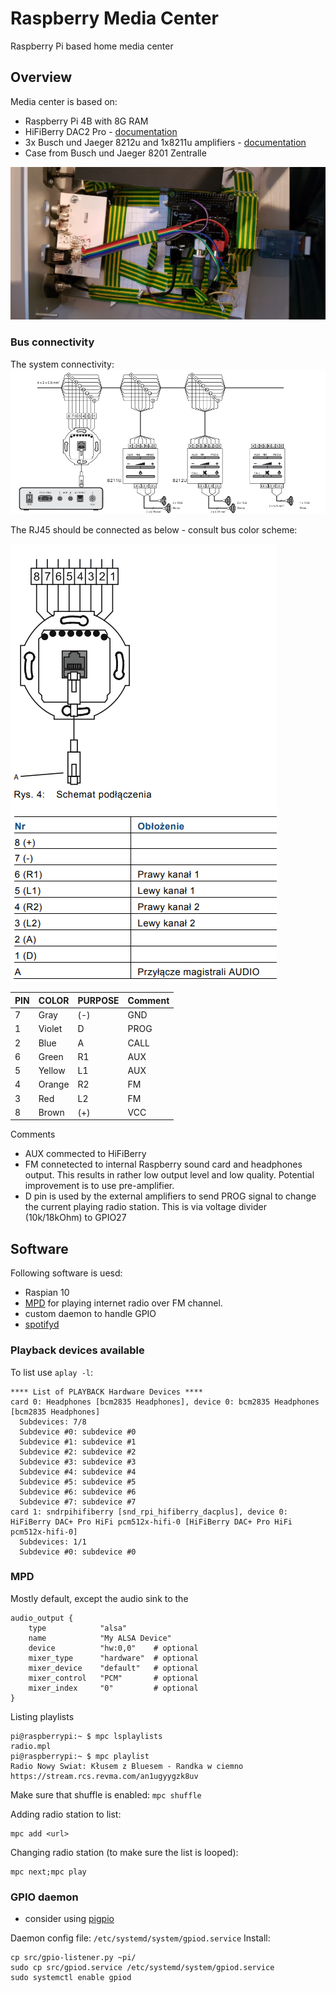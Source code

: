 # Raspberry Media Center
Raspberry Pi based home media center

## Overview

Media center is based on:
- Raspberry Pi 4B with 8G RAM
- HiFiBerry DAC2 Pro - [documentation](https://www.hifiberry.com/shop/boards/hifiberry-dac2-pro/)
- 3x Busch und Jaeger 8212u and 1x8211u amplifiers - [documentation](https://library.e.abb.com/public/dec74a007bb7476d8d56ac41941bf79a/8211_ABB_OA_2012-12-17_PL_R01.pdf)
- Case from Busch und Jaeger 8201 Zentralle

![layout](images/layout.jpg)

### Bus connectivity

The system connectivity:
![system](images/system.png)


The RJ45 should be connected as below - consult bus color scheme:

![plugscheme](images/plugscheme.png)

| PIN | COLOR  | PURPOSE | Comment |
|-----|--------|---------|---------|
| 7   | Gray   | (-)     | GND     |
| 1   | Violet | D       | PROG    |
| 2   | Blue   | A       | CALL    |
| 6   | Green  | R1      | AUX     |
| 5   | Yellow | L1      | AUX     |
| 4   | Orange | R2      | FM      |
| 3   | Red    | L2      | FM      |
| 8   | Brown  | (+)     | VCC     |



Comments
- AUX commected to HiFiBerry
- FM connetected to internal Raspberry sound card and headphones output. This results in rather low output level and low quality. Potential improvement is to use pre-amplifier. 
- D pin is used by the external amplifiers to send PROG signal to change the current playing radio station. This is via voltage divider (10k/18kOhm) to GPIO27


## Software

Following software is uesd:
- Raspian 10
- [MPD](https://www.musicpd.org/) for playing internet radio over FM channel. 
- custom daemon to handle GPIO
- [spotifyd](https://spotifyd.github.io/spotifyd/Introduction.html)

### Playback devices available
To list use `aplay -l`:
```
**** List of PLAYBACK Hardware Devices ****
card 0: Headphones [bcm2835 Headphones], device 0: bcm2835 Headphones [bcm2835 Headphones]
  Subdevices: 7/8
  Subdevice #0: subdevice #0
  Subdevice #1: subdevice #1
  Subdevice #2: subdevice #2
  Subdevice #3: subdevice #3
  Subdevice #4: subdevice #4
  Subdevice #5: subdevice #5
  Subdevice #6: subdevice #6
  Subdevice #7: subdevice #7
card 1: sndrpihifiberry [snd_rpi_hifiberry_dacplus], device 0: HiFiBerry DAC+ Pro HiFi pcm512x-hifi-0 [HiFiBerry DAC+ Pro HiFi pcm512x-hifi-0]
  Subdevices: 1/1
  Subdevice #0: subdevice #0

```

### MPD 
Mostly default, except the audio sink to the 
```
audio_output {
	type		    "alsa"
	name		    "My ALSA Device"
	device		    "hw:0,0"	# optional
	mixer_type      "hardware"  # optional
	mixer_device	"default"	# optional
	mixer_control	"PCM"		# optional
	mixer_index	    "0"	        # optional
}

```

Listing playlists
```
pi@raspberrypi:~ $ mpc lsplaylists
radio.mpl
pi@raspberrypi:~ $ mpc playlist
Radio Nowy Swiat: Kłusem z Bluesem - Randka w ciemno
https://stream.rcs.revma.com/an1ugyygzk8uv
```

Make sure that shuffle is enabled: `mpc shuffle`

Adding radio station to list:
```
mpc add <url>
```

Changing radio station (to make sure the list is looped):
```
mpc next;mpc play
```

### GPIO daemon
- consider using [pigpio](https://abyz.me.uk/rpi/pigpio/pigpiod.html)

Daemon config file: `/etc/systemd/system/gpiod.service`
Install:
```
cp src/gpio-listener.py ~pi/
sudo cp src/gpiod.service /etc/systemd/system/gpiod.service
sudo systemctl enable gpiod
```
